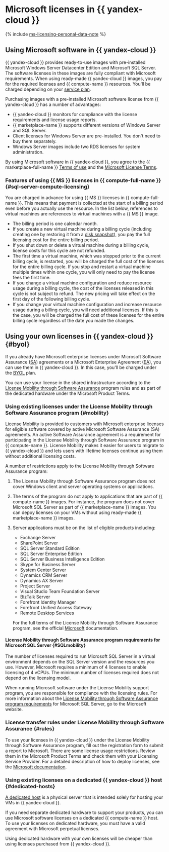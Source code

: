 # Microsoft licenses in {{ yandex-cloud }}

{% include [ms-licensing-personal-data-note](../_includes/ms-licensing-personal-data-note.md) %}

## Using Microsoft software in {{ yandex-cloud }}

{{ yandex-cloud }} provides ready-to-use images with pre-installed Microsoft Windows Server Datacenter Edition and Microsoft SQL Server. The software licenses in these images are fully compliant with Microsoft requirements. When using ready-made {{ yandex-cloud }} images, you pay for the required licenses and {{ compute-name }} resources. You'll be charged depending on your [service plan](pricing.md).

Purchasing images with a pre-installed Microsoft software license from {{ yandex-cloud }} has a number of advantages:

* {{ yandex-cloud }} monitors for compliance with the license requirements and license usage reports.
* {{ marketplace-name }} supports different versions of Windows Server and SQL Server.
* Client licenses for Windows Server are pre-installed. You don't need to buy them separately.
* Windows Server images include two RDS licenses for system administration.

By using Microsoft software in {{ yandex-cloud }}, you agree to the {{ marketplace-full-name }} [Terms of use](https://yandex.ru/legal/cloud_terms_marketplace/?lang=en) and the [Microsoft License Terms](https://www.microsoft.com/licensing/contracts).

### Features of using {{ MS }} licenses in {{ compute-full-name }} {#sql-server-compute-licensing}

You are charged in advance for using {{ MS }} licenses in {{ compute-full-name }}. This means that payment is collected at the start of a billing period even before you actually use the resource. In the list below, references to virtual machines are references to virtual machines with a {{ MS }} image.

* The billing period is one calendar month.
* If you create a new virtual machine during a billing cycle (including creating one by restoring it from a [disk snapshot](../compute/concepts/backups.md)), you pay the full licensing cost for the entire billing period.
* If you shut down or delete a virtual machine during a billing cycle, license costs for this cycle are not refunded.
* The first time a virtual machine, which was stopped prior to the current billing cycle, is restarted, you will be charged the full cost of the licenses for the entire billing cycle. If you stop and restart a virtual machine multiple times within one cycle, you will only need to pay the license fees the first time.
* If you change a virtual machine configuration and reduce resource usage during a billing cycle, the cost of the licenses released in this cycle is not subject to refund. The new pricing will take effect on the first day of the following billing cycle.
* If you change your virtual machine configuration and increase resource usage during a billing cycle, you will need additional licenses. If this is the case, you will be charged the full cost of these licenses for the entire billing cycle regardless of the date you made the changes.

## Using your own licenses in {{ yandex-cloud }} {#byol}

If you already have Microsoft enterprise licenses under Microsoft Software Assurance ([SA](https://www.microsoft.com/en-us/licensing/licensing-programs/software-assurance-default?activetab=software-assurance-default-pivot%3aprimaryr3)) agreements or a Microsoft Enterprise Agreement ([EA](https://www.microsoft.com/en-us/licensing/licensing-programs/enterprise?activetab=enterprise-tab%3aprimaryr2)), you can use them in {{ yandex-cloud }}. In this case, you'll be charged under the [BYOL](pricing.md) plan.

You can use your license in the shared infrastructure according to the [License Mobility through Software Assurance](https://www.microsoft.com/en-us/licensing/licensing-programs/software-assurance-license-mobility) program rules and as part of the dedicated hardware under the Microsoft Product Terms.

### Using existing licenses under the License Mobility through Software Assurance program {#mobility}

License Mobility is provided to customers with Microsoft enterprise licenses for eligible software covered by active Microsoft Software Assurance (SA) agreements. An active Software Assurance agreement is a requirement for participating in the License Mobility through Software Assurance program in {{ compute-name }}. License Mobility makes it easier for users to migrate to {{ yandex-cloud }} and lets users with lifetime licenses continue using them without additional licensing costs.

A number of restrictions apply to the License Mobility through Software Assurance program:

1. The License Mobility through Software Assurance program does not cover Windows client and server operating systems or applications.
1. The terms of the program do not apply to applications that are part of {{ compute-name }} images. For instance, the program does not cover Microsoft SQL Server as part of {{ marketplace-name }} images. You can depoy licenses on your VMs without using ready-made {{ marketplace-name }} images.
1. Server applications must be on the list of eligible products including:
    * Exchange Server
    * SharePoint Server
    * SQL Server Standard Edition
    * SQL Server Enterprise Edition
    * SQL Server Business Intelligence Edition
    * Skype for Business Server
    * System Center Server
    * Dynamics CRM Server
    * Dynamics AX Server
    * Project Server
    * Visual Studio Team Foundation Server
    * BizTalk Server
    * Forefront Identity Manager
    * Forefront Unified Access Gateway
    * Remote Desktop Services

    For the full terms of the License Mobility through Software Assurance program, see the official [Microsoft](https://www.microsoft.com/en-us/licensing/product-licensing/products) documentation.

#### License Mobility through Software Assurance program requirements for Microsoft SQL Server {#SQLmobility}

The number of licenses required to run Microsoft SQL Server in a virtual environment depends on the SQL Server version and the resources you use. However, Microsoft requires a minimum of 4 licenses to enable licensing of 4 vCPUs. The minimum number of licenses required does not depend on the licensing model.

When running Microsoft software under the License Mobility support program, you are responsible for compliance with the licensing rules. For more information about the [License Mobility through Software Assurance program requirements](https://www.microsoftvolumelicensing.com/DocumentSearch.aspx?Mode=3&DocumentTypeId=2) for Microsoft SQL Server, go to the Microsoft website.

### License transfer rules under License Mobility through Software Assurance {#rules}

To use your licenses in {{ yandex-cloud }} under the License Mobility through Software Assurance program, fill out the registration form to submit a report to Microsoft. There are some license usage restrictions. Review them in the Microsoft Product Terms and check them with your Licensing Service Provider. For a detailed description of how to deploy licenses, see the [Microsoft documentation](http://download.microsoft.com/download/7/9/b/79bd917e-760b-48b6-a266-796b3e47c47a/License_Mobility_Customer_Verification_Guide.pdf).

### Using existing licenses on a dedicated {{ yandex-cloud }} host {#dedicated-hosts}

[A dedicated host](../compute/concepts/dedicated-host.md) is a physical server that is intended solely for hosting your VMs in {{ yandex-cloud }}.

If you need separate dedicated hardware to support your products, you can use Microsoft software licenses on a dedicated {{ compute-name }} host. To use your licenses on dedicated hardware, you must have a valid agreement with Microsoft perpetual licenses.

Using dedicated hardware with your own licenses will be cheaper than using licenses purchased from {{ yandex-cloud }}.

